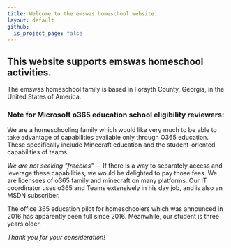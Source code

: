 ```yaml
---
title: Welcome to the emswas homeschool website.
layout: default
github:
  is_project_page: false
---
```


## This website supports emswas homeschool activities.
The emswas homeschool family is based in Forsyth County, Georgia, in the United States of America.

### Note for Microsoft o365 education school eligibility reviewers:
We are a homeschooling family which would like very much to be able to take advantage of capabilities available only through O365 education.
These specifically include Minecraft education and the student-oriented capabilities of teams.

*We are not seeking "freebies"* -- If there is a way to separately access and leverage these capabilities, we would be delighted to pay those fees.
    We are licensees of o365 family and minecraft on many platforms.  Our IT coordinator uses o365 and Teams extensively in his day job, and is also an MSDN subscriber.

The office 365 education pilot for homeschoolers which was announced in 2016 has apparently been full since 2016.  Meanwhile, our student is three years older.

*Thank you for your consideration!*
